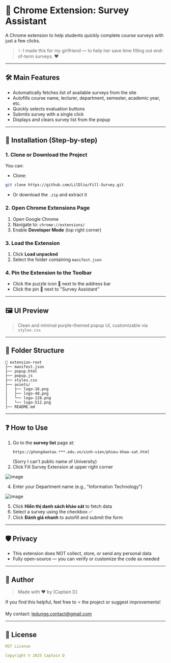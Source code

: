 # 🧪 Chrome Extension: Survey Assistant

A Chrome extension to help students quickly complete course surveys with just a few clicks.

> ✨ I made this for my girlfriend — to help her save time filling out end-of-term surveys. ❤️

---

## 🛠 Main Features

- Automatically fetches list of available surveys from the site
- Autofills course name, lecturer, department, semester, academic year, etc.
- Quickly selects evaluation buttons
- Submits survey with a single click
- Displays and clears survey list from the popup

---

## 🚀 Installation (Step-by-step)

### 1. Clone or Download the Project

You can:

- Clone:

```bash
git clone https://github.com/LilDlio/Fill-Survey.git
```

- Or download the `.zip` and extract it

### 2. Open Chrome Extensions Page

1. Open Google Chrome
2. Navigate to: `chrome://extensions/`
3. Enable **Developer Mode** (top right corner)

### 3. Load the Extension

1. Click **Load unpacked**
2. Select the folder containing `manifest.json`

### 4. Pin the Extension to the Toolbar

- Click the puzzle icon 🧩 next to the address bar
- Click the pin 📌 next to "Survey Assistant"

---

## 🖼 UI Preview

> Clean and minimal purple-themed popup UI, customizable via `styles.css`

---

## 📁 Folder Structure

```
📁 extension-root
├── manifest.json
├── popup.html
├── popup.js
├── styles.css
├── assets/
│   ├── logo-16.png
│   ├── logo-48.png
│   └── logo-128.png
│   └── logo-512.png
├── README.md
```

---

## ❓ How to Use

1. Go to the **survey list** page at:
   ```
   https://phongdaotao.***.edu.vn/sinh-vien/phieu-khao-sat.html
   ```
   (Sorry I can't public name of University)
2. Click Fill Survey Extension at upper right corner

![image](https://github.com/user-attachments/assets/5285d897-37f8-4c23-b421-9836599d2409) 

4. Enter your Department name (e.g., "Information Technology")

![image](https://github.com/user-attachments/assets/dc5b6341-64d1-452b-a293-13c2da443955)

5. Click **Hiển thị danh sách khảo sát** to fetch data
6. Select a survey using the checkbox ✅
7. Click **Đánh giá nhanh** to autofill and submit the form

---

## 🛡 Privacy

- This extension does NOT collect, store, or send any personal data
- Fully open-source — you can verify or customize the code as needed

---

## 💌 Author

> Made with ❤️ by [Captain D]

If you find this helpful, feel free to ⭐️ the project or suggest improvements!

My contact: ledungg.contact@gmail.com

---

## 📜 License

```yaml
MIT License

Copyright © 2025 Captain D
```
